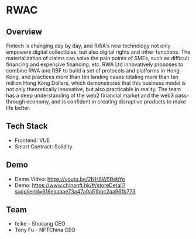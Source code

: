 # RWAC

## Overview
Fintech is changing day by day, and RWA's new technology not only empowers digital collectibles, but also digital rights and other functions. The materialization of claims can solve the pain points of SMEs, such as difficult financing and expensive financing, etc. RWA Ltd innovatively proposes to combine RWA and RBF to build a set of protocols and platforms in Hong Kong, and practices more than ten landing cases totaling more than ten million Hong Kong Dollars, which demonstrates that this business model is not only theoretically innovative, but also practicable in reality. The team has a deep understanding of the web2 financial market and the web3 pass-through economy, and is confident in creating disruptive products to make life better. 

## Tech Stack
- Frontend: VUE
- Smart Contract: Solidity

## Demo
- Demo Video: https://youtu.be/2NH8W5BebYo
- Demo: https://www.chinanft.hk/#/storeDetail?supplierId=616eaaaae73a47a0a51bbc2aa96fb773

## Team
- feike - Shucang CEO
- Tony Fu - NFTChina CEO